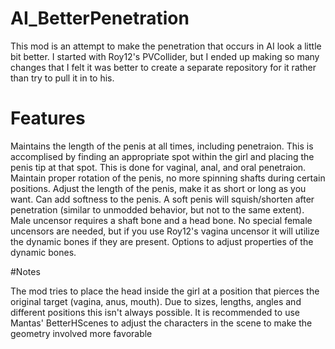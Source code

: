 # AI_BetterPenetration

This mod is an attempt to make the penetration that occurs in AI look a little bit better.  I started with Roy12's PVCollider, but I ended up making so many changes that I felt it was better to create a separate repository for it rather than try to pull it in to his.  

# Features

Maintains the length of the penis at all times, including penetraion.  This is accomplised by finding an appropriate spot within the girl and placing the penis tip at that spot.
This is done for vaginal, anal, and oral penetraion.
Maintain proper rotation of the penis, no more spinning shafts during certain positions.
Adjust the length of the penis, make it as short or long as you want.
Can add softness to the penis.  A soft penis will squish/shorten after penetration (similar to unmodded behavior, but not to the same extent).
Male uncensor requires a shaft bone and a head bone.
No special female uncensors are needed, but if you use Roy12's vagina uncensor it will utilize the dynamic bones if they are present.
Options to adjust properties of the dynamic bones.

#Notes

The mod tries to place the head inside the girl at a position that pierces the original target (vagina, anus, mouth).  Due to sizes, lengths, angles and different positions this isn't always possible.  It is recommended to use Mantas' BetterHScenes to adjust the characters in the scene to make the geometry involved more favorable

